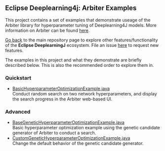 ## Eclipse Deeplearning4j: Arbiter Examples

This project contains a set of examples that demonstrate useage of the Arbiter library for hyperparameter tuning of Deeplearning4J models. More information on Arbiter can be found [here](https://deeplearning4j.konduit.ai/arbiter/overview).
                                                                                
[Go back](../README.md) to the main repository page to explore other features/functionality of the **Eclipse DeeplearningJ** ecosystem. File an issue [here](https://github.com/eclipse/deeplearning4j-examples/issues) to request new features.

The examples in this project and what they demonstrate are briefly described below. This is also the recommended order to explore them in.

### Quickstart
* [BasicHyperparameterOptimizationExample.java](./src/main/java/org/deeplearning4j/arbiterexamples/quickstart/BasicHyperparameterOptimizationExample.java)  
Conduct random search on two network hyperparameters, and display the search progress in the Arbiter web-based UI.

### Advanced
* [BaseGeneticHyperparameterOptimizationExample.java](./src/main/java/org/deeplearning4j/arbiterexamples/advanced/genetic/BaseGeneticHyperparameterOptimizationExample.java)  
Basic hyperparameter optimization example using the genetic candidate generator of Arbiter to conduct a search.
* [CustomGeneticHyperparameterOptimizationExample.java](./src/main/java/org/deeplearning4j/arbiterexamples/advanced/genetic/CustomGeneticHyperparameterOptimizationExample.java)  
Change the default behavior of the genetic candidate generator.
